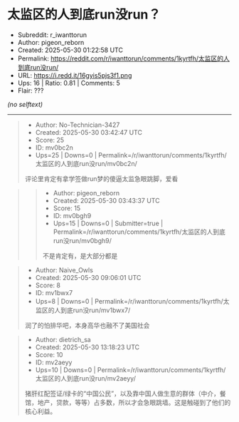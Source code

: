 # 太监区的人到底run没run？

- Subreddit: r_iwanttorun
- Author: pigeon_reborn
- Created: 2025-05-30 01:22:58 UTC
- Permalink: https://reddit.com/r/iwanttorun/comments/1kyrtfh/太监区的人到底run没run/
- URL: https://i.redd.it/16gyis5pjs3f1.png
- Ups: 16 | Ratio: 0.81 | Comments: 5
- Flair: ???

_(no selftext)_

---

> - Author: No-Technician-3427
> - Created: 2025-05-30 03:42:47 UTC
> - Score: 25
> - ID: mv0bc2n
> - Ups=25 | Downs=0 | Permalink=/r/iwanttorun/comments/1kyrtfh/太监区的人到底run没run/mv0bc2n/
>
> 评论里肯定有拿学签做run梦的傻逼太监急眼跳脚，爱看

>> - Author: pigeon_reborn
>> - Created: 2025-05-30 03:43:37 UTC
>> - Score: 15
>> - ID: mv0bgh9
>> - Ups=15 | Downs=0 | Submitter=true | Permalink=/r/iwanttorun/comments/1kyrtfh/太监区的人到底run没run/mv0bgh9/
>>
>> 不是肯定有，是大部分都是

> - Author: Naive_Owls
> - Created: 2025-05-30 09:06:01 UTC
> - Score: 8
> - ID: mv1bwx7
> - Ups=8 | Downs=0 | Permalink=/r/iwanttorun/comments/1kyrtfh/太监区的人到底run没run/mv1bwx7/
>
> 润了的怕排华吧，本身高华也融不了美国社会

> - Author: dietrich_sa
> - Created: 2025-05-30 13:18:23 UTC
> - Score: 10
> - ID: mv2aeyy
> - Ups=10 | Downs=0 | Permalink=/r/iwanttorun/comments/1kyrtfh/太监区的人到底run没run/mv2aeyy/
>
> 猪肝红配签证/绿卡的“中国公民”，以及靠中国人做生意的群体（中介，餐馆，地产，贷款，等等）占多数，所以才会急眼跳墙。这是触碰到了他们的核心利益。
